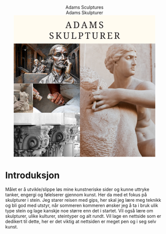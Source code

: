 
<p align="center">
   Adams Sculptures <br>
   Adams Skulpturer <br>
  <img src="images/ADAMS_SKULPTURER.png" width="450" title="hover text">
</p>




# Introduksjon

Målet er å utvikle/slippe løs mine kunstneriske sider og kunne uttryke tanker, engergi og følelserer gjennom kunst. Her da med et fokus på skulpturer i stein. Jeg starer reisen med gips, her skal jeg lære meg teknikk og bli god med utstyr, når sommeren kommeren ønsker jeg å ta i bruk ulik type stein og lage kanskje noe større enn det i startet. Vil også lære om skulpturer, ulike kulturer, steintyper og alt rundt. Vil lage en nettside som er dedikert til dette, her er det viktig at nettsiden er meget pen og i seg selv kunst.



